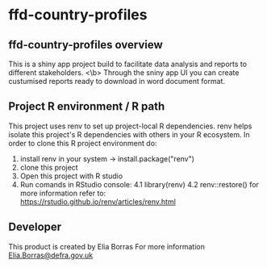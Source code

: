 # ffd-country-profiles
## ffd-country-profiles overview
This is a shiny app project build to facilitate data analysis and reports to different stakeholders. <\b>
Through the sniny app UI you can create custumised reports ready to download in word document format. 
## Project R environment / R path
This project uses renv to set up project-local R dependencies. 
renv helps isolate this project's R dependencies with others in your R ecosystem. 
In order to clone this R project environment do:
1. install renv in your system -> install.package("renv")
2. clone this project
3. Open this project with R studio
4. Run comands in RStudio console:
4.1 library(renv)
4.2 renv::restore()
for more information refer to: https://rstudio.github.io/renv/articles/renv.html 
## Developer
This product is created by Elia Borras
For more information Elia.Borras@defra.gov.uk
